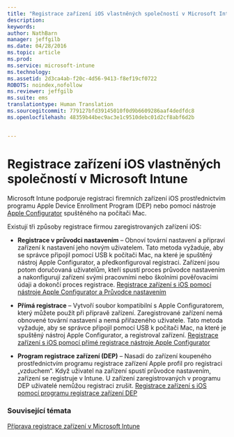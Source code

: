 ```yaml
---
title: "Registrace zařízení iOS vlastněných společností v Microsoft Intun | Microsoft Intune"
description: 
keywords: 
author: NathBarn
manager: jeffgilb
ms.date: 04/28/2016
ms.topic: article
ms.prod: 
ms.service: microsoft-intune
ms.technology: 
ms.assetid: 2d3ca4ab-f20c-4d56-9413-f8ef19cf0722
ROBOTS: noindex,nofollow
ms.reviewer: jeffgilb
ms.suite: ems
translationtype: Human Translation
ms.sourcegitcommit: 779127bfd39145010f0d9b6609286aaf4dedfdc8
ms.openlocfilehash: 48359b44bec9ac3e1c9510debc01d2cf8abf6d2b


---
```


# Registrace zařízení iOS vlastněných společností v Microsoft Intune
Microsoft Intune podporuje registraci firemních zařízení iOS prostřednictvím programu Apple Device Enrollment Program (DEP) nebo pomocí nástroje [Apple Configurator](http://go.microsoft.com/fwlink/?LinkId=518017) spuštěného na počítači Mac.

Existují tři způsoby registrace firmou zaregistrovaných zařízení iOS:

-   **Registrace v průvodci nastavením** – Obnoví tovární nastavení a připraví zařízení k nastavení jeho novým uživatelem. Tato metoda vyžaduje, aby se správce připojil pomocí USB k počítači Mac, na které je spuštěný nástroj Apple Configurator, a předkonfiguroval registraci. Zařízení jsou potom doručovaná uživatelům, kteří spustí proces průvodce nastavením a nakonfigurují zařízení svými pracovními nebo školními pověřovacími údaji a dokončí proces registrace. [Registrace zařízení s iOS pomocí nástroje Apple Configurator a Průvodce nastavením](ios-setup-assistant-enrollment-in-microsoft-intune.md)

-   **Přímá registrace** – Vytvoří soubor kompatibilní s Apple Configuratorem, který můžete použít při přípravě zařízení. Zaregistrované zařízení nemá obnovené tovární nastavení a nemá přiřazeného uživatele. Tato metoda vyžaduje, aby se správce připojil pomocí USB k počítači Mac, na které je spuštěný nástroj Apple Configurator, a registroval zařízení. [Registrace zařízení s iOS pomocí přímé registrace nástroje Apple Configurator](ios-direct-enrollment-in-microsoft-intune.md)

-   **Program registrace zařízení (DEP)** – Nasadí do zařízení koupeného prostřednictvím programu registrace zařízení Apple profil pro registraci „vzduchem“. Když uživatel na zařízení spustí průvodce nastavením, zařízení se registruje v Intune.  U zařízení zaregistrovaných v programu DEP uživatelé nemůžou registraci zrušit. [Registrace zařízení s iOS pomocí programu registrace zařízení DEP](ios-device-enrollment-program-in-microsoft-intune.md)




### Související témata
[Příprava registrace zařízení v Microsoft Intune](get-ready-to-enroll-devices-in-microsoft-intune.md)



<!--HONumber=Jun16_HO4-->


